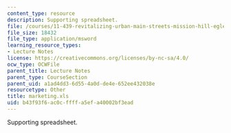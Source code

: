 ```yaml
---
content_type: resource
description: Supporting spreadsheet.
file: /courses/11-439-revitalizing-urban-main-streets-mission-hill-egleston-square-boston-spring-2003/b43f93f6ac0cffffa5efa40002bf3ead_marketing.xls
file_size: 18432
file_type: application/msword
learning_resource_types:
- Lecture Notes
license: https://creativecommons.org/licenses/by-nc-sa/4.0/
ocw_type: OCWFile
parent_title: Lecture Notes
parent_type: CourseSection
parent_uid: a1ad4dd3-6d55-4a0d-de4e-652ee432038e
resourcetype: Other
title: marketing.xls
uid: b43f93f6-ac0c-ffff-a5ef-a40002bf3ead
---
```

Supporting spreadsheet.
